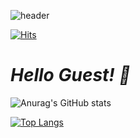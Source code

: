 ![header](https://capsule-render.vercel.app/api?type=rect&color=timeGradient&height=300&section=header&text=Hello%2000-lucid&fontSize=90)

<!--
**0xNSKY/0xNSKY** is a ✨ _special_ ✨ repository because its `README.md` (this file) appears on your GitHub profile.

Here are some ideas to get you started:

- 🔭 I’m currently working on ...
- 🌱 I’m currently learning ...
- 👯 I’m looking to collaborate on ...
- 🤔 I’m looking for help with ...
- 💬 Ask me about ...
- 📫 How to reach me: ...
- 😄 Pronouns: ...
- ⚡ Fun fact: ...
-->

[![Hits](https://hits.seeyoufarm.com/api/count/incr/badge.svg?url=https%3A%2F%2Fgithub.com%2F00-lucid&count_bg=%2379C83D&title_bg=%23555555&icon=&icon_color=%23E7E7E7&title=hits&edge_flat=false)](https://hits.seeyoufarm.com)

# _Hello Guest! 🚀_

![Anurag's GitHub stats](https://github-readme-stats.vercel.app/api?username=00-lucid&show_icons=true&theme=dark)


<!-- <img src="https://img.shields.io/badge/TypeScript-3178C6?style=flat-square&logo=TypeScript&logoColor=white"/></a>
<img src="https://img.shields.io/badge/JavaScript-F7DF1E?style=flat-square&logo=JavaScript&logoColor=white"/></a>
<img src="https://img.shields.io/badge/React-61DAFB?style=flat-square&logo=React&logoColor=white"/></a>
<img src="https://img.shields.io/badge/Node.js-339933?style=flat-square&logo=Node.js&logoColor=white"/></a>
<img src="https://img.shields.io/badge/Express-000000?style=flat-square&logo=Express&logoColor=white"/></a>
<img src="https://img.shields.io/badge/NestJs-E0234E?style=flat-square&logo=NestJs&logoColor=white"/></a>
<img src="https://img.shields.io/badge/AmazonAWS-232F3E?style=flat-square&logo=AmazonAWS&logoColor=white"/></a>
<img src="https://img.shields.io/badge/MySQL-4479A1?style=flat-square&logo=MySQL&logoColor=white"/></a>
<img src="https://img.shields.io/badge/MongoDB-47A248?style=flat-square&logo=MongoDB&logoColor=white"/></a>
<img src="https://img.shields.io/badge/Tailwind CSS-38B2AC?style=flat-square&logo=&logoColor=white"/></a>
<img src="https://img.shields.io/badge/Redux-764ABC?style=flat-square&logo=Redux&logoColor=white"/></a>
<img src="https://img.shields.io/badge/Recoil-232F3E?style=flat-square&logo=Recoil&logoColor=white"/></a>
<img src="https://img.shields.io/badge/Python-3766AB?style=flat-square&logo=Python&logoColor=white"/></a>
<img src="https://img.shields.io/badge/Git-F05032?style=flat-square&logo=Git&logoColor=white"/></a> -->

[![Top Langs](https://github-readme-stats.vercel.app/api/top-langs/?username=00-lucid&layout=compact&theme=dark)](https://github.com/anuraghazra/github-readme-stats)

